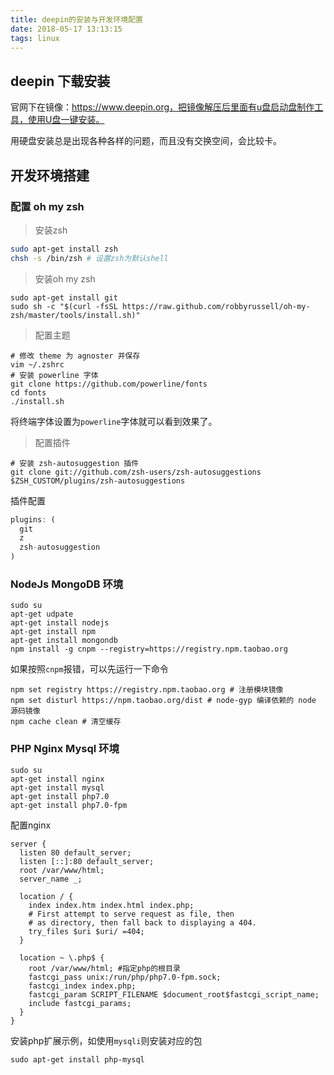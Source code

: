 ```yaml
---
title: deepin的安装与开发环境配置
date: 2018-05-17 13:13:15
tags: linux
---
```


## deepin 下载安装

官网下在镜像：https://www.deepin.org，把镜像解压后里面有u盘启动盘制作工具，使用U盘一键安装。

用硬盘安装总是出现各种各样的问题，而且没有交换空间，会比较卡。

<!--more-->

## 开发环境搭建

### 配置 oh my zsh

> 安装zsh

```bash
sudo apt-get install zsh
chsh -s /bin/zsh # 设置zsh为默认shell
```

>  安装oh my zsh

```shell
sudo apt-get install git
sudo sh -c "$(curl -fsSL https://raw.github.com/robbyrussell/oh-my-zsh/master/tools/install.sh)"
```

>  配置主题

```shell
# 修改 theme 为 agnoster 并保存
vim ~/.zshrc
# 安装 powerline 字体
git clone https://github.com/powerline/fonts
cd fonts 
./install.sh
```

将终端字体设置为`powerline`字体就可以看到效果了。

> 配置插件

```shell
# 安装 zsh-autosuggestion 插件
git clone git://github.com/zsh-users/zsh-autosuggestions $ZSH_CUSTOM/plugins/zsh-autosuggestions
```

插件配置

```js
plugins: (
  git
  z
  zsh-autosuggestion
)
```

### NodeJs MongoDB 环境

```shell
sudo su
apt-get udpate
apt-get install nodejs
apt-get install npm 
apt-get install mongondb
npm install -g cnpm --registry=https://registry.npm.taobao.org
```
如果按照`cnpm`报错，可以先运行一下命令
```shell
npm set registry https://registry.npm.taobao.org # 注册模块镜像
npm set disturl https://npm.taobao.org/dist # node-gyp 编译依赖的 node 源码镜像
npm cache clean # 清空缓存
```

### PHP Nginx Mysql 环境

```shell
sudo su
apt-get install nginx
apt-get install mysql
apt-get install php7.0
apt-get install php7.0-fpm
```

配置nginx

```nginx
server {
  listen 80 default_server;
  listen [::]:80 default_server;
  root /var/www/html;
  server_name _;
  
  location / {
    index index.htm index.html index.php;
    # First attempt to serve request as file, then
    # as directory, then fall back to displaying a 404.
    try_files $uri $uri/ =404;
  }
  
  location ~ \.php$ {
    root /var/www/html; #指定php的根目录
    fastcgi_pass unix:/run/php/php7.0-fpm.sock;
    fastcgi_index index.php;
    fastcgi_param SCRIPT_FILENAME $document_root$fastcgi_script_name;
    include fastcgi_params;
  }
}
```

安装php扩展示例，如使用`mysqli`则安装对应的包

```shell
sudo apt-get install php-mysql
```

